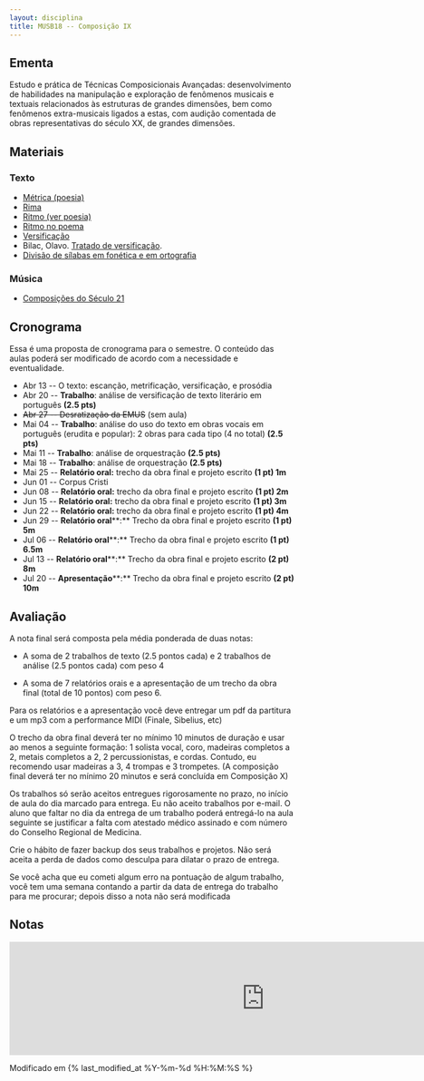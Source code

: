 ```yaml
---
layout: disciplina
title: MUSB18 -- Composição IX
---
```


## Ementa

Estudo e prática de Técnicas Composicionais Avançadas: desenvolvimento
de habilidades na manipulação e exploração de fenômenos musicais e
textuais relacionados às estruturas de grandes dimensões, bem como
fenômenos extra-musicais ligados a estas, com audição comentada de obras
representativas do século XX, de grandes dimensões.

## Materiais

### Texto

  - [Métrica (poesia)](http://pt.wikipedia.org/wiki/Métrica_(poesia))
  - [Rima](http://pt.wikipedia.org/wiki/Rima)
  - [Ritmo (ver poesia)](http://pt.wikipedia.org/wiki/Ritmo)
  - [Ritmo no poema](http://pt.wikipedia.org/wiki/Ritmo_no_poema)
  - [Versificação](http://pt.wikipedia.org/wiki/Versificação)
  - Bilac, Olavo. [Tratado de versificação](https://www.dropbox.com/s/zgolwyg37d2mqgo/bilac-tratado.pdf?dl=0).
  - [Divisão de sílabas em fonética e em ortografia](http://www.academia.org.br/artigos/divisao-de-silabas-em-fonetica-e-em-ortografia)

### Música
  
  - [Composições do Século 21](/pedro/composicoes-do-seculo-21/)

## Cronograma

Essa é uma proposta de cronograma para o semestre. O conteúdo das aulas
poderá ser modificado de acordo com a necessidade e eventualidade.

- Abr 13 -- O texto: escanção, metrificação, versificação, e prosódia
- Abr 20 -- **Trabalho**: análise de versificação de texto literário em português **(2.5 pts)**
- <del>Abr 27 -- Desratização da EMUS</del> (sem aula)
- Mai 04 -- **Trabalho**: análise do uso do texto em obras vocais em
  português (erudita e popular): 2 obras para cada tipo (4 no total)
  **(2.5 pts)**
- Mai 11 -- **Trabalho**: análise de orquestração **(2.5 pts)**
- Mai 18 -- **Trabalho**: análise de orquestração **(2.5 pts)**
- Mai 25 -- **Relatório oral:** trecho da obra final e projeto escrito **(1 pt) 1m**
- Jun 01 -- Corpus Cristi
- Jun 08 -- **Relatório oral:** trecho da obra final e projeto escrito **(1 pt) 2m**
- Jun 15 -- **Relatório oral:** trecho da obra final e projeto escrito **(1 pt) 3m**
- Jun 22 -- **Relatório oral:** trecho da obra final e projeto escrito **(1 pt) 4m**
- Jun 29 -- **Relatório oral****:** Trecho da obra final e projeto escrito **(1 pt) 5m**
- Jul 06 -- **Relatório oral****:** Trecho da obra final e projeto escrito **(1 pt) 6.5m**
- Jul 13 -- **Relatório oral****:** Trecho da obra final e projeto escrito **(2 pt) 8m**
- Jul 20 -- **Apresentação****:** Trecho da obra final e projeto escrito **(2 pt) 10m**


## Avaliação

A nota final será composta pela média ponderada de duas notas:

- A soma de 2 trabalhos de texto (2.5 pontos cada) e 2 trabalhos de
  análise (2.5 pontos cada) com peso 4

- A soma de 7 relatórios orais e a apresentação de um trecho da obra
  final (total de 10 pontos) com peso 6.
  
Para os relatórios e a apresentação você deve entregar um pdf da
partitura e um mp3 com a performance MIDI (Finale, Sibelius, etc)

O trecho da obra final deverá ter no mínimo 10 minutos de duração e usar
ao menos a seguinte formação: 1 solista vocal, coro, madeiras completos
a 2, metais completos a 2, 2 percussionistas, e cordas. Contudo, eu
recomendo usar madeiras a 3, 4 trompas e 3 trompetes. (A composição
final deverá ter no mínimo 20 minutos e será concluída em Composição X)

Os trabalhos só serão aceitos entregues rigorosamente no prazo, no
início de aula do dia marcado para entrega. Eu não aceito trabalhos por
e-mail. O aluno que faltar no dia da entrega de um trabalho poderá
entregá-lo na aula seguinte se justificar a falta com atestado médico
assinado e com número do Conselho Regional de Medicina.

Crie o hábito de fazer backup dos seus trabalhos e projetos. Não será
aceita a perda de dados como desculpa para dilatar o prazo de entrega.

Se você acha que eu cometi algum erro na pontuação de algum trabalho,
você tem uma semana contando a partir da data de entrega do trabalho
para me procurar; depois disso a nota não será modificada

## Notas

<iframe width="900" height="200" frameborder="0" scrolling="no" src="https://onedrive.live.com/embed?resid=23939E5DC94ED773%21398&authkey=%21AHC01-cSuXdz53w&em=2&wdAllowInteractivity=False&Item='Sheet1'!A1%3AP7&wdDownloadButton=True&wdInConfigurator=True"></iframe>

Modificado em {% last_modified_at %Y-%m-%d %H:%M:%S %}
